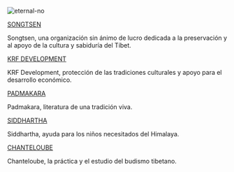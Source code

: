 ![eternal-no](/images/eternal-no.gif)

[ SONGTSEN ](http://www.songtsen.org/songtsen/es/)

Songtsen, una organización sin ánimo de lucro dedicada a la preservación y al apoyo de la cultura y sabiduría del Tíbet. 

[ KRF DEVELOPMENT ](http://www.songtsen.org/krf/es/)

KRF Development, protección de las tradiciones culturales y apoyo para el desarrollo económico. 

[ PADMAKARA ](http://www.songtsen.org/padmakara/es/)

Padmakara, literatura de una tradición viva. 

[ SIDDHARTHA ](http://www.songtsen.org/siddhartha/es/)

Siddhartha, ayuda para los niños necesitados del Himalaya. 

[ CHANTELOUBE ](http://www.songtsen.org/chanteloube/es/)

Chanteloube, la práctica y el estudio del budismo tibetano. 
